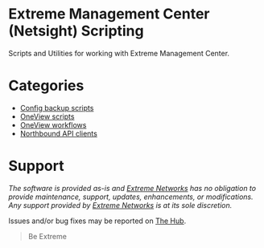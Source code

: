 # Extreme Management Center (Netsight) Scripting
Scripts and Utilities for working with Extreme Management Center.

# Categories
* [Config backup scripts](https://github.com/extremenetworks/ExtremeScripting/blob/master/Netsight/cfg_backup_scripts/README.md)
* [OneView scripts](https://github.com/extremenetworks/ExtremeScripting/blob/master/Netsight/oneview_CLI_scripts/README.md)
* [OneView workflows](https://github.com/extremenetworks/ExtremeScripting/blob/master/Netsight/oneview_workflows/README.md)
* [Northbound API clients](https://github.com/extremenetworks/ExtremeScripting/blob/master/Netsight/nbi_clients/README.md)


# Support
_The software is provided as-is and [Extreme Networks](http://www.extremenetworks.com/) has no obligation to provide maintenance, support, updates, enhancements, or modifications. Any support provided by [Extreme Networks](http://www.extremenetworks.com/) is at its sole discretion._

Issues and/or bug fixes may be reported on [The Hub](https://community.extremenetworks.com).

>Be Extreme
